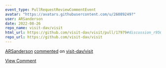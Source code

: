 ```yaml
---
event_type: PullRequestReviewCommentEvent
avatar: "https://avatars.githubusercontent.com/u/26089249?"
user: ARSanderson
date: 2022-08-26
repo_name: visit-dav/visit
html_url: https://github.com/visit-dav/visit/pull/17979#discussion_r956460111
repo_url: https://github.com/visit-dav/visit
---
```


<a href='https://github.com/ARSanderson' target='_blank'>ARSanderson</a> <a href='https://github.com/visit-dav/visit/pull/17979#discussion_r956460111' target='_blank'>commented</a> on <a href='https://github.com/visit-dav/visit' target='_blank'>visit-dav/visit</a>

<a href='https://github.com/visit-dav/visit/pull/17979#discussion_r956460111' target='_blank'>View Comment</a>
